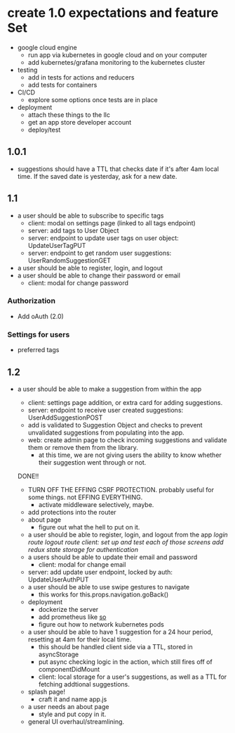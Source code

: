 # create 1.0 expectations and feature Set

- google cloud engine
  - run app via kubernetes in google cloud and on your computer
  - add kubernetes/grafana monitoring to the kubernetes cluster
- testing
  - add in tests for actions and reducers
  - add tests for containers
- CI/CD
  - explore some options once tests are in place
- deployment
  - attach these things to the llc
  - get an app store developer account
  - deploy/test

## 1.0.1

- suggestions should have a TTL that checks date if it's after 4am local time. If the saved date is yesterday, ask for a new date.

## 1.1

- a user should be able to subscribe to specific tags
  - client: modal on settings page (linked to all tags endpoint)
  - server: add tags to User Object
  - server: endpoint to update user tags on user object: UpdateUserTagPUT
  - server: endpoint to get random user suggestions: UserRandomSuggestionGET
- a user should be able to register, login, and logout
- a user should be able to change their password or email
  - client: modal for change password

### Authorization

- Add oAuth (2.0)

### Settings for users

- preferred tags

## 1.2

- a user should be able to make a suggestion from within the app

  - client: settings page addition, or extra card for adding suggestions.
  - server: endpoint to receive user created suggestions: UserAddSuggestionPOST
  - add is validated to Suggestion Object and checks to prevent unvalidated suggestions from populating into the app.
  - web: create admin page to check incoming suggestions and validate them or remove them from the library.
    - at this time, we are not giving users the ability to know whether their suggestion went through or not.

  DONE!!

  - TURN OFF THE EFFING CSRF PROTECTION. probably useful for some things. not EFFING EVERYTHING.
    - activate middleware selectively, maybe.
  - add protections into the router
  - about page
    - figure out what the hell to put on it.
  - a user should be able to register, login, and logout from the app
    _login route_
    _logout route_
    _client: set up and test each of those screens_
    _add redux state storage for authentication_
  - a users should be able to update their email and password
    - client: modal for change email
  - server: add update user endpoint, locked by auth: UpdateUserAuthPUT
  - a user should be able to use swipe gestures to navigate
    - this works for this.props.navigation.goBack()
  - deployment
    - dockerize the server
    - add prometheus like [so](https://github.com/brancz/prometheus-example-app/blob/master/main.go)
    - figure out how to network kubernetes pods
  - a user should be able to have 1 suggestion for a 24 hour period, resetting at 4am for their local time.
    - this should be handled client side via a TTL, stored in asyncStorage
    - put async checking logic in the action, which still fires off of componentDidMount
    - client: local storage for a user's suggestions, as well as a TTL for fetching addtional suggestions.
  - splash page!
    - craft it and name app.js
  - a user needs an about page
    - style and put copy in it.
  - general UI overhaul/streamlining.

